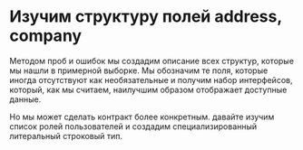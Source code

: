 # Изучим структуру полей address, company

Методом проб и ошибок мы создадим описание всех структур, которые мы нашли в примерной выборке. Мы обозначим те поля, которые иногда отсутствуют как необязательные и получим набор интерфейсов, который, как мы считаем, наилучшим образом отображает доступные данные.

Но мы может сделать контракт более конкретным. давайте изучим список ролей пользователей и создадим специализированный литеральный строковый тип.